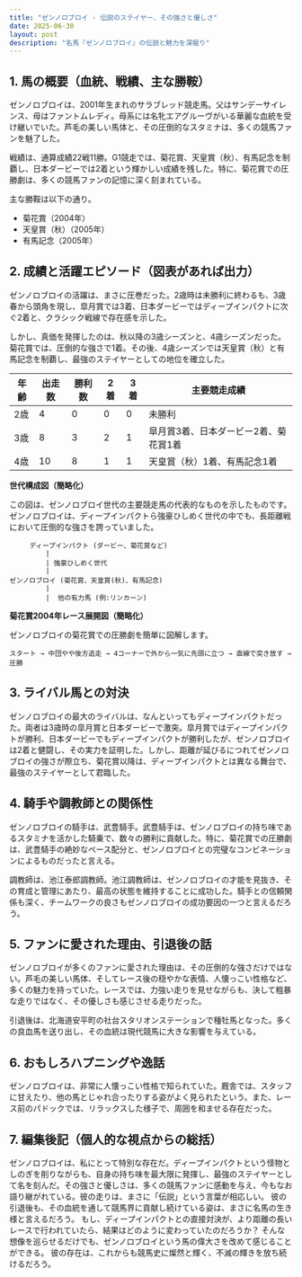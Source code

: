 ```yaml
---
title: "ゼンノロブロイ - 伝説のステイヤー、その強さと優しさ"
date: 2025-06-30
layout: post
description: "名馬『ゼンノロブロイ』の伝説と魅力を深堀り"
---
```


## 1. 馬の概要（血統、戦績、主な勝鞍）

ゼンノロブロイは、2001年生まれのサラブレッド競走馬。父はサンデーサイレンス、母はファントムレディ。母系には名牝エアグルーヴがいる華麗な血統を受け継いでいた。芦毛の美しい馬体と、その圧倒的なスタミナは、多くの競馬ファンを魅了した。

戦績は、通算成績22戦11勝。G1競走では、菊花賞、天皇賞（秋）、有馬記念を制覇し、日本ダービーでは2着という輝かしい成績を残した。特に、菊花賞での圧勝劇は、多くの競馬ファンの記憶に深く刻まれている。

主な勝鞍は以下の通り。

* 菊花賞（2004年）
* 天皇賞（秋）（2005年）
* 有馬記念（2005年）


## 2. 成績と活躍エピソード（図表があれば出力）

ゼンノロブロイの活躍は、まさに圧巻だった。2歳時は未勝利に終わるも、3歳春から頭角を現し、皐月賞では3着、日本ダービーではディープインパクトに次ぐ2着と、クラシック戦線で存在感を示した。

しかし、真価を発揮したのは、秋以降の3歳シーズンと、4歳シーズンだった。菊花賞では、圧倒的な強さで1着。その後、4歳シーズンでは天皇賞（秋）と有馬記念を制覇し、最強のステイヤーとしての地位を確立した。


| 年齢 | 出走数 | 勝利数 | 2着 | 3着 | 主要競走成績 |
|---|---|---|---|---|---|
| 2歳 | 4 | 0 | 0 | 0 | 未勝利 |
| 3歳 | 8 | 3 | 2 | 1 | 皐月賞3着、日本ダービー2着、菊花賞1着 |
| 4歳 | 10 | 8 | 1 | 1 | 天皇賞（秋）1着、有馬記念1着 |


**世代構成図（簡略化）**

この図は、ゼンノロブロイ世代の主要競走馬の代表的なものを示したものです。ゼンノロブロイは、ディープインパクトら強豪ひしめく世代の中でも、長距離戦において圧倒的な強さを誇っていました。

```
     ディープインパクト (ダービー、菊花賞など)
         |
         | 強豪ひしめく世代
         |
ゼンノロブロイ (菊花賞、天皇賞(秋)、有馬記念)
         |
         |  他の有力馬 (例:リンカーン)
```

**菊花賞2004年レース展開図（簡略化）**

ゼンノロブロイの菊花賞での圧勝劇を簡単に図解します。

```
スタート → 中団やや後方追走 → 4コーナーで外から一気に先頭に立つ → 直線で突き放す → 圧勝
```


## 3. ライバル馬との対決

ゼンノロブロイの最大のライバルは、なんといってもディープインパクトだった。両者は3歳時の皐月賞と日本ダービーで激突。皐月賞ではディープインパクトが勝利、日本ダービーでもディープインパクトが勝利したが、ゼンノロブロイは2着と健闘し、その実力を証明した。しかし、距離が延びるにつれてゼンノロブロイの強さが際立ち、菊花賞以降は、ディープインパクトとは異なる舞台で、最強のステイヤーとして君臨した。


## 4. 騎手や調教師との関係性

ゼンノロブロイの騎手は、武豊騎手。武豊騎手は、ゼンノロブロイの持ち味であるスタミナを活かした騎乗で、数々の勝利に貢献した。特に、菊花賞での圧勝劇は、武豊騎手の絶妙なペース配分と、ゼンノロブロイとの完璧なコンビネーションによるものだったと言える。

調教師は、池江泰郎調教師。池江調教師は、ゼンノロブロイの才能を見抜き、その育成と管理にあたり、最高の状態を維持することに成功した。騎手との信頼関係も深く、チームワークの良さもゼンノロブロイの成功要因の一つと言えるだろう。


## 5. ファンに愛された理由、引退後の話

ゼンノロブロイが多くのファンに愛された理由は、その圧倒的な強さだけではない。芦毛の美しい馬体、そしてレース後の穏やかな表情、人懐っこい性格など、多くの魅力を持っていた。レースでは、力強い走りを見せながらも、決して粗暴な走りではなく、その優しさも感じさせる走りだった。

引退後は、北海道安平町の社台スタリオンステーションで種牡馬となった。多くの良血馬を送り出し、その血統は現代競馬に大きな影響を与えている。


## 6. おもしろハプニングや逸話

ゼンノロブロイは、非常に人懐っこい性格で知られていた。厩舎では、スタッフに甘えたり、他の馬とじゃれ合ったりする姿がよく見られたという。また、レース前のパドックでは、リラックスした様子で、周囲を和ませる存在だった。


## 7. 編集後記（個人的な視点からの総括）

ゼンノロブロイは、私にとって特別な存在だ。ディープインパクトという怪物としのぎを削りながらも、自身の持ち味を最大限に発揮し、最強のステイヤーとして名を刻んだ。その強さと優しさは、多くの競馬ファンに感動を与え、今もなお語り継がれている。彼の走りは、まさに「伝説」という言葉が相応しい。  彼の引退後も、その血統を通して競馬界に貢献し続けている姿は、まさに名馬の生き様と言えるだろう。  もし、ディープインパクトとの直接対決が、より距離の長いレースで行われていたら、結果はどのように変わっていたのだろうか？  そんな想像を巡らせるだけでも、ゼンノロブロイという馬の偉大さを改めて感じることができる。  彼の存在は、これからも競馬史に燦然と輝く、不滅の輝きを放ち続けるだろう。
